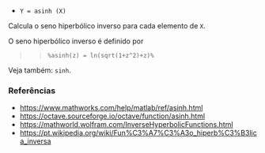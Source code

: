 - `Y = asinh (X)`

Calcula o seno hiperbólico inverso para cada elemento de `X`.

O seno hiperbólico inverso é definido por

> > `%asinh(z) = ln(sqrt(1+z^2)+z)%`

Veja também: `sinh`.

### Referências

- https://www.mathworks.com/help/matlab/ref/asinh.html
- https://octave.sourceforge.io/octave/function/asinh.html
- https://mathworld.wolfram.com/InverseHyperbolicFunctions.html
- https://pt.wikipedia.org/wiki/Fun%C3%A7%C3%A3o_hiperb%C3%B3lica_inversa
